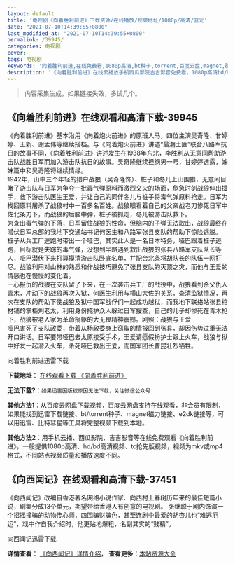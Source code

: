 ```yaml
---
layout: default
title: '电视剧《向着胜利前进》下载资源/在线播放/视频地址/1080p/高清/蓝光'
date: "2021-07-10T14:39:55+0800"
last_modified_at: "2021-07-10T14:39:55+0800"
permalink: /39945/
categories: 电视剧
cover:
tags: 电视剧
keywords: '向着胜利前进,在线免费看,1080p高清,bt种子,torrent,百度云盘,magnet,磁力链,迅雷下载资源'
description: '《向着胜利前进》在线云播放手机西瓜影院吉吉影音免费看，1080p高清bd/hd未删减完整版和tc抢先枪版，mkv/mp4格式，附带bt/torrent种子、magnet/磁力链、百度云盘、网盘资源迅雷下载链接'
---
```


>内容采集生成，如果链接失效，多试几个。


## 《向着胜利前进》在线观看和高清下载-39945

《向着胜利前进》基本沿用《向着炮火前进》的原班人马，四位主演吴奇隆、甘婷婷、王新、谢孟伟等继续搭档。与《向着炮火前进》讲述&ldquo;最潮土匪&rdquo;联合八路军抗日的故事不同，《向着胜利前进》讲述发生在1938年东北，李胜利从无意间帮助游击队战胜日军而加入游击队抗日的故事。吴奇隆继续担纲男一号，甘婷婷透露，姊妹篇中和吴奇隆将继续情缘。<br />1942年，山中三个年轻的猎户战狼（吴奇隆饰）、桩子和冬儿上山围猎，无意间目睹了游击队与日军为争夺一批毒气弹原料而激烈交火的场面，危急时刻战狼伸出援手，救下游击队医生王爱，并让自己的同伴冬儿与桩子将毒气弹原料抢走。日军为找回原料屠杀了战狼村中一百多名百姓。战狼眼看着自己的父亲战老刀惨死日军中佐北条刀下，而战狼的后脑中弹，桩子被抓走，冬儿被游击队救下。<br />为查出毒气弹的下落，日军留住战狼的性命，但脑内的子弹无法取出，战狼最终在潜伏日军总部的我地下交通站书记何医生和八路军张县支队的帮助下惊险逃脱。<br />桩子从兵工厂逃跑时带出一个哑巴，其实此人是一名日本特务，哑巴跟着桩子逃跑，目标就是失踪的毒气弹，没想到半路遇到救出战狼的张县八路军支队队长等人，哑巴潜伏下来打算摸清游击队卧底名单，并配合北条将胡队长的队伍一网打尽。战狼利用对山林的熟悉和作战技巧避免了张县支队的灭顶之灾，而他与王爱的情感也在慢慢的变化着。<br />一心报仇的战狼在支队留了下来，在一次袭击兵工厂的战役中，战狼看到杀父仇人青木，冲动下的战狼再次入狱，何医生利用与横山大佐的关系，查清监狱情况，再次在支队的帮助下使战狼及狱中国军战俘们一起成功越狱，而我地下联络站张县棺材铺的掌柜刘老太，利用身份掩护众人躲过日军搜查，自己的儿子却惨死在青木枪下，战狼被老人家为革命捐躯的大无畏精神震撼。剧照：战狼与王爱<br />哑巴害死了支队政委，带着从杨政委身上窃取的情报回到张县，却因伤势过重无法开口讲话。日军要带哑巴去太原接受手术，王爱请愿假扮护士跟上火车，战狼与狱中好友一起潜入火车，杀死哑巴救出王爱，而国军团长曹昆壮烈牺牲。</p>


向着胜利前进迅雷下载

**下载地址**： [在线观看下载 《向着胜利前进》](https://www.993dy.com//vod-detail-id-12349.html) 


**无法下载?**：`如果迅雷因版权原因无法下载，关注微信公众号 `

**其他方法1**：从百度云网盘下载视频，百度云网盘支持在线观看，非会员有限制，如果能找到迅雷下载链接、bt/torrent种子、magnet磁力链接、e2dk链接等，可以用迅雷、比特彗星等工具将完整视频下载到本地。

**其他方法2**：用手机云播、西瓜影院、吉吉影音等在线免费观看《向着胜利前进》，一般提供1080p高清、hd/bd高清视频、tc抢先版视频，视频为mkv或mp4格式，不同站点视频质量和播放速度不同。


## 《向西闻记》在线观看和高清下载-37451

《向西闻记》改编自香港著名网络小说作家、向西村上春树历年来的最佳短篇小说，剧集分成13个单元，期望带给香港人有创意的电视剧。 张继聪于剧内饰演一个招摇撞骗的动物传心师，四围骗财骗色，甚至连剧中最爱的胡杏儿也“难逃厄运”，戏中作自我介绍时，他更贴地爆粗，名副其实的“贱精”。


向西闻记迅雷下载

**详情查看**： [《向西闻记》详情介绍](/movie/37451/)， **查看更多**：[本站资源大全](/movie/t/all/)

